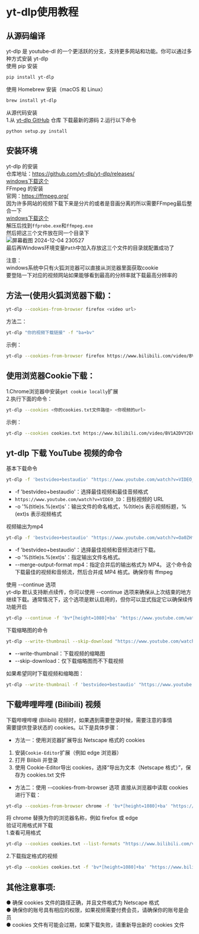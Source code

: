 # yt-dlp使用教程

## 从源码编译
yt-dlp 是 youtube-dl 的一个更活跃的分支，支持更多网站和功能。你可以通过多种方式安装 yt-dlp  
使用 pip 安装
```bash
pip install yt-dlp
```
使用 Homebrew 安装（macOS 和 Linux）
```bash
brew install yt-dlp
```
从源代码安装  
1.从 [yt-dlp GitHub](https://github.com/yt-dlp/yt-dlp) 仓库 下载最新的源码
2.运行以下命令
```
python setup.py install
```

## 安装环境
yt-dlp 的安装  
仓库地址：https://github.com/yt-dlp/yt-dlp/releases/  
[windows下载这个](https://github.com/yt-dlp/yt-dlp/releases/download/2024.12.03/yt-dlp.exe)  
FFmpeg 的安装  
官网：https://ffmpeg.org/  
因为许多网站的视频下载下来是分片的或者是音画分离的所以需要FFmpeg最后整合一下  
[windows下载这个](https://www.gyan.dev/ffmpeg/builds/ffmpeg-git-full.7z)  
解压后找到`ffprobe.exe`和`ffmpeg.exe`  
然后把这三个文件放在同一个目录下  
![屏幕截图 2024-12-04 230527](https://github.com/user-attachments/assets/698e875f-0668-470e-aeca-be054d041978)  
最后再Windows环境变量`Path`中加入存放这三个文件的目录就配置成功了

注意：  
windows系统中只有火狐浏览器可以直接从浏览器里面获取cookie  
要登陆一下对应的视频网站如果能够看到最高的分辨率就下载最高分辨率的  

## 方法一(使用火狐浏览器下载)：
```bash
yt-dlp --cookies-from-browser firefox <video url>
```
方法二：
```bash
yt-dlp "你的视频下载链接" -f "ba+bv"
```
示例：
```bash
yt-dlp --cookies-from-browser firefox https://www.bilibili.com/video/BV1A2DVY2EC5?t=330.2
```
## 使用浏览器Cookie下载：  
1.Chrome浏览器中安装`get cookie locally`扩展  
2.执行下面的命令：
```bash
yt-dlp --cookies <你的cookies.txt文件路径> <你视频的url>
```
示例：
```bash
yt-dlp --cookies cookies.txt https://www.bilibili.com/video/BV1A2DVY2EC5?t=323.4
```


## yt-dlp 下载 YouTube 视频的命令  
基本下载命令  
```bash
yt-dlp -f 'bestvideo+bestaudio' "https://www.youtube.com/watch?v=VIDEO_ID" -o '%(title)s.%(ext)s'
```
- -f 'bestvideo+bestaudio'：选择最佳视频和最佳音频格式
- `https://www.youtube.com/watch?v=VIDEO_ID`：目标视频的 URL
- -o '%(title)s.%(ext)s'：输出文件的命名格式，%(title)s 表示视频标题，%(ext)s 表示视频格式

视频输出为mp4
```bash
yt-dlp -f 'bestvideo+bestaudio' "https://www.youtube.com/watch?v=Oa0ZHfcalCM&ab_channel=BBCWorldService" -o '%(title)s.%(ext)s' --merge-output-format mp4
```
- -f 'bestvideo+bestaudio'：选择最佳视频和音频流进行下载。
- -o '%(title)s.%(ext)s'：指定输出文件名格式。
- --merge-output-format mp4：指定合并后的输出格式为 MP4。
这个命令会下载最佳的视频和音频流，然后合并成 MP4 格式。确保你有 ffmpeg  

使用 --continue 选项  
yt-dlp 默认支持断点续传，你可以使用 --continue 选项来确保从上次结束的地方继续下载。通常情况下，这个选项是默认启用的，但你可以显式指定它以确保续传功能开启  
```bash
yt-dlp --continue -f 'bv*[height=1080]+ba' "https://www.youtube.com/watch?v=vLRQUR68MSo&list=PL9nxfq1tlKKl1uTYq11gCFJ6I__wYRXsX&index=1" -o '%(title)s.%(ext)s'
```
下载缩略图的命令
```bash
yt-dlp --write-thumbnail --skip-download "https://www.youtube.com/watch?v=VIDEO_ID"
```
- --write-thumbnail：下载视频的缩略图
- --skip-download：仅下载缩略图而不下载视频

如果希望同时下载视频和缩略图：
```bash
yt-dlp --write-thumbnail -f 'bestvideo+bestaudio' "https://www.youtube.com/watch?v=VIDEO_ID" -o '%(title)s.%(ext)s'
```

## 下载哔哩哔哩 (Bilibili) 视频
下载哔哩哔哩 (Bilibili) 视频时，如果遇到需要登录时候，需要注意的事情  
需要提供登录状态的 cookies。以下是具体步骤：  

- 方法一：使用浏览器扩展导出 Netscape 格式的 cookies  
1. 安装`Cookie-Editor`扩展（例如 edge 浏览器）  
1. 打开 Bilibili 并登录  
2. 使用 Cookie-Editor导出 cookies，选择“导出为文本（Netscape 格式）”，保存为 cookies.txt 文件  

- 方法二：使用 --cookies-from-browser 选项
直接从浏览器中读取 cookies 进行下载：
```bash
yt-dlp --cookies-from-browser chrome -f 'bv*[height=1080]+ba' "https://www.bilibili.com/video/BV1uY28YdECM" -o '%(title)s.%(ext)s'
```
将 chrome 替换为你的浏览器名称，例如 firefox 或 edge  
验证可用格式并下载  
1.查看可用格式  
```bash
yt-dlp --cookies cookies.txt --list-formats "https://www.bilibili.com/video/BV1ocxveJE2H/?vd_source=6278f29e0b4b9859224ba32ab49ee184"
```
2.下载指定格式的视频
```bash
yt-dlp --cookies cookies.txt -f 'bv*[height=1080]+ba' "https://www.bilibili.com/video/BV1ocxveJE2H/?vd_source=6278f29e0b4b9859224ba32ab49ee184" -o '%(title)s.%(ext)s'
```

## 其他注意事项:  
● 确保 cookies 文件的路径正确，并且文件格式为 Netscape 格式  
● 确保你的账号具有相应的权限，如果视频需要付费会员，请确保你的账号是会员  
● cookies 文件有可能会过期，如果下载失败，请重新导出新的 cookies 文件  
